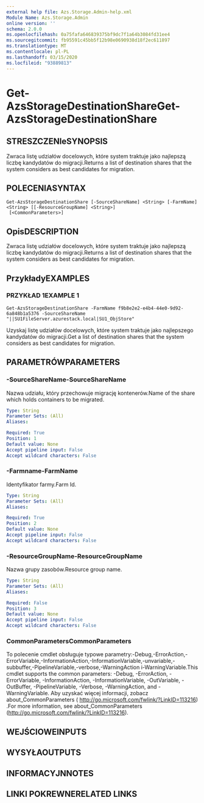 ```yaml
---
external help file: Azs.Storage.Admin-help.xml
Module Name: Azs.Storage.Admin
online version: ''
schema: 2.0.0
ms.openlocfilehash: 0a75fafa646839375bf9dc7f1a64b3084fd31ee4
ms.sourcegitcommit: fb95591c45bb5f12b98e0690938d18f2ec611897
ms.translationtype: MT
ms.contentlocale: pl-PL
ms.lasthandoff: 03/15/2020
ms.locfileid: "93889813"
---
```

# <span data-ttu-id="b31f9-101">Get-AzsStorageDestinationShare</span><span class="sxs-lookup"><span data-stu-id="b31f9-101">Get-AzsStorageDestinationShare</span></span>

## <span data-ttu-id="b31f9-102">STRESZCZENIe</span><span class="sxs-lookup"><span data-stu-id="b31f9-102">SYNOPSIS</span></span>
<span data-ttu-id="b31f9-103">Zwraca listę udziałów docelowych, które system traktuje jako najlepszą liczbę kandydatów do migracji.</span><span class="sxs-lookup"><span data-stu-id="b31f9-103">Returns a list of destination shares that the system considers as best candidates for migration.</span></span>

## <span data-ttu-id="b31f9-104">POLECENIA</span><span class="sxs-lookup"><span data-stu-id="b31f9-104">SYNTAX</span></span>

```
Get-AzsStorageDestinationShare [-SourceShareName] <String> [-FarmName] <String> [[-ResourceGroupName] <String>]
 [<CommonParameters>]
```

## <span data-ttu-id="b31f9-105">Opis</span><span class="sxs-lookup"><span data-stu-id="b31f9-105">DESCRIPTION</span></span>
<span data-ttu-id="b31f9-106">Zwraca listę udziałów docelowych, które system traktuje jako najlepszą liczbę kandydatów do migracji.</span><span class="sxs-lookup"><span data-stu-id="b31f9-106">Returns a list of destination shares that the system considers as best candidates for migration.</span></span>

## <span data-ttu-id="b31f9-107">Przykłady</span><span class="sxs-lookup"><span data-stu-id="b31f9-107">EXAMPLES</span></span>

### <span data-ttu-id="b31f9-108">PRZYKŁAD 1</span><span class="sxs-lookup"><span data-stu-id="b31f9-108">EXAMPLE 1</span></span>
```
Get-AzsStorageDestinationShare -FarmName f9b8e2e2-e4b4-44e0-9d92-6a848b1a5376 -SourceShareName "||SU1FileServer.azurestack.local|SU1_ObjStore"
```

<span data-ttu-id="b31f9-109">Uzyskaj listę udziałów docelowych, które system traktuje jako najlepszego kandydatów do migracji.</span><span class="sxs-lookup"><span data-stu-id="b31f9-109">Get a list of destination shares that the system considers as best candidates for migration.</span></span>

## <span data-ttu-id="b31f9-110">PARAMETRÓW</span><span class="sxs-lookup"><span data-stu-id="b31f9-110">PARAMETERS</span></span>

### <span data-ttu-id="b31f9-111">-SourceShareName</span><span class="sxs-lookup"><span data-stu-id="b31f9-111">-SourceShareName</span></span>
<span data-ttu-id="b31f9-112">Nazwa udziału, który przechowuje migrację kontenerów.</span><span class="sxs-lookup"><span data-stu-id="b31f9-112">Name of the share which holds containers to be migrated.</span></span>

```yaml
Type: String
Parameter Sets: (All)
Aliases:

Required: True
Position: 1
Default value: None
Accept pipeline input: False
Accept wildcard characters: False
```

### <span data-ttu-id="b31f9-113">-Farmname</span><span class="sxs-lookup"><span data-stu-id="b31f9-113">-FarmName</span></span>
<span data-ttu-id="b31f9-114">Identyfikator farmy.</span><span class="sxs-lookup"><span data-stu-id="b31f9-114">Farm Id.</span></span>

```yaml
Type: String
Parameter Sets: (All)
Aliases:

Required: True
Position: 2
Default value: None
Accept pipeline input: False
Accept wildcard characters: False
```

### <span data-ttu-id="b31f9-115">-ResourceGroupName</span><span class="sxs-lookup"><span data-stu-id="b31f9-115">-ResourceGroupName</span></span>
<span data-ttu-id="b31f9-116">Nazwa grupy zasobów.</span><span class="sxs-lookup"><span data-stu-id="b31f9-116">Resource group name.</span></span>

```yaml
Type: String
Parameter Sets: (All)
Aliases:

Required: False
Position: 3
Default value: None
Accept pipeline input: False
Accept wildcard characters: False
```

### <span data-ttu-id="b31f9-117">CommonParameters</span><span class="sxs-lookup"><span data-stu-id="b31f9-117">CommonParameters</span></span>
<span data-ttu-id="b31f9-118">To polecenie cmdlet obsługuje typowe parametry:-Debug,-ErrorAction,-ErrorVariable,-InformationAction,-InformationVariable,-unvariable,-subbuffer,-PipelineVariable,-verbose,-WarningAction i-WarningVariable.</span><span class="sxs-lookup"><span data-stu-id="b31f9-118">This cmdlet supports the common parameters: -Debug, -ErrorAction, -ErrorVariable, -InformationAction, -InformationVariable, -OutVariable, -OutBuffer, -PipelineVariable, -Verbose, -WarningAction, and -WarningVariable.</span></span> <span data-ttu-id="b31f9-119">Aby uzyskać więcej informacji, zobacz about_CommonParameters ( http://go.microsoft.com/fwlink/?LinkID=113216) .</span><span class="sxs-lookup"><span data-stu-id="b31f9-119">For more information, see about_CommonParameters (http://go.microsoft.com/fwlink/?LinkID=113216).</span></span>

## <span data-ttu-id="b31f9-120">WEJŚCIOWE</span><span class="sxs-lookup"><span data-stu-id="b31f9-120">INPUTS</span></span>

## <span data-ttu-id="b31f9-121">WYSYŁA</span><span class="sxs-lookup"><span data-stu-id="b31f9-121">OUTPUTS</span></span>

## <span data-ttu-id="b31f9-122">INFORMACYJN</span><span class="sxs-lookup"><span data-stu-id="b31f9-122">NOTES</span></span>

## <span data-ttu-id="b31f9-123">LINKI POKREWNE</span><span class="sxs-lookup"><span data-stu-id="b31f9-123">RELATED LINKS</span></span>
